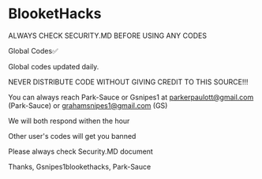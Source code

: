 # BlooketHacks
ALWAYS CHECK SECURITY.MD BEFORE USING ANY CODES



Global Codes:white_check_mark:



Global codes updated daily.


NEVER DISTRIBUTE CODE WITHOUT GIVING CREDIT TO THIS SOURCE!!!



You can always reach Park-Sauce or Gsnipes1 at parkerpaulott@gmail.com (Park-Sauce) or grahamsnipes1@gmail.com (GS)



We will both respond withen the hour

Other user's codes will get you banned




Please always check Security.MD document





Thanks, Gsnipes1blookethacks, Park-Sauce
